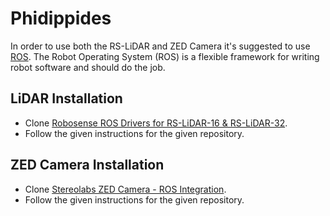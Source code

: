 # Phidippides
In order to use both the RS-LiDAR and ZED Camera it's suggested to use [ROS](https://www.ros.org/). 
The Robot Operating System (ROS) is a flexible framework for writing robot software and should do the job. 
## LiDAR Installation
- Clone [Robosense ROS Drivers for RS-LiDAR-16 & RS-LiDAR-32](https://github.com/CPFL/robosense).
- Follow the given instructions for the given repository.

## ZED Camera Installation
- Clone [Stereolabs ZED Camera - ROS Integration](https://github.com/stereolabs/zed-ros-wrapper).
- Follow the given instructions for the given repository.

